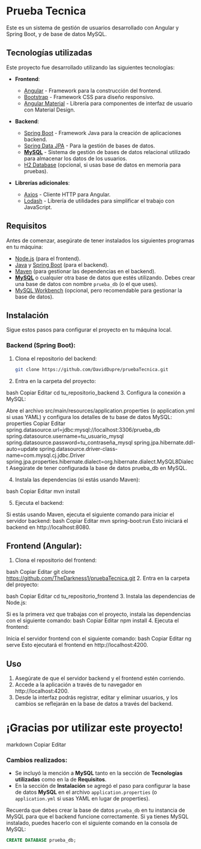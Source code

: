 # Prueba Tecnica

Este es un sistema de gestión de usuarios desarrollado con Angular y Spring Boot, y de base de datos MySQL.

## Tecnologías utilizadas

Este proyecto fue desarrollado utilizando las siguientes tecnologías:

- **Frontend**:
  - [Angular](https://angular.io/) - Framework para la construcción del frontend.
  - [Bootstrap](https://getbootstrap.com/) - Framework CSS para diseño responsivo.
  - [Angular Material](https://material.angular.io/) - Librería para componentes de interfaz de usuario con Material Design.

- **Backend**:
  - [Spring Boot](https://spring.io/projects/spring-boot) - Framework Java para la creación de aplicaciones backend.
  - [Spring Data JPA](https://spring.io/projects/spring-data-jpa) - Para la gestión de bases de datos.
  - **[MySQL](https://www.mysql.com/)** - Sistema de gestión de bases de datos relacional utilizado para almacenar los datos de los usuarios.
  - [H2 Database](https://www.h2database.com/html/main.html) (opcional, si usas base de datos en memoria para pruebas).

- **Librerías adicionales**:
  - [Axios](https://axios-http.com/) - Cliente HTTP para Angular.
  - [Lodash](https://lodash.com/) - Librería de utilidades para simplificar el trabajo con JavaScript.

## Requisitos

Antes de comenzar, asegúrate de tener instalados los siguientes programas en tu máquina:

- [Node.js](https://nodejs.org/) (para el frontend).
- [Java](https://www.java.com/es/download/) y [Spring Boot](https://spring.io/projects/spring-boot) (para el backend).
- [Maven](https://maven.apache.org/) (para gestionar las dependencias en el backend).
- **[MySQL](https://www.mysql.com/)** o cualquier otra base de datos que estés utilizando. Debes crear una base de datos con nombre `prueba_db` (o el que uses).
- [MySQL Workbench](https://dev.mysql.com/downloads/workbench/) (opcional, pero recomendable para gestionar la base de datos).

## Instalación

Sigue estos pasos para configurar el proyecto en tu máquina local.

### Backend (Spring Boot):

1. Clona el repositorio del backend:
   ```bash
   git clone https://github.com/DavidDupre/pruebaTecnica.git
2. Entra en la carpeta del proyecto:

  bash
  Copiar
  Editar
  cd tu_repositorio_backend
3. Configura la conexión a MySQL:

Abre el archivo src/main/resources/application.properties (o application.yml si usas YAML) y configura los detalles de tu base de datos MySQL:
properties
Copiar
Editar
spring.datasource.url=jdbc:mysql://localhost:3306/prueba_db
spring.datasource.username=tu_usuario_mysql
spring.datasource.password=tu_contraseña_mysql
spring.jpa.hibernate.ddl-auto=update
spring.datasource.driver-class-name=com.mysql.cj.jdbc.Driver
spring.jpa.properties.hibernate.dialect=org.hibernate.dialect.MySQL8Dialect
Asegúrate de tener configurada la base de datos prueba_db en MySQL.

4. Instala las dependencias (si estás usando Maven):

bash
Copiar
Editar
mvn install

5. Ejecuta el backend:

Si estás usando Maven, ejecuta el siguiente comando para iniciar el servidor backend:
bash
Copiar
Editar
mvn spring-boot:run
Esto iniciará el backend en http://localhost:8080.

## Frontend (Angular):
1. Clona el repositorio del frontend:

bash
Copiar
Editar
git clone https://github.com/TheDarkness1/pruebaTecnica.git
2. Entra en la carpeta del proyecto:

bash
Copiar
Editar
cd tu_repositorio_frontend
3. Instala las dependencias de Node.js:

Si es la primera vez que trabajas con el proyecto, instala las dependencias con el siguiente comando:
bash
Copiar
Editar
npm install
4. Ejecuta el frontend:

Inicia el servidor frontend con el siguiente comando:
bash
Copiar
Editar
ng serve
Esto ejecutará el frontend en http://localhost:4200.

## Uso
1. Asegúrate de que el servidor backend y el frontend estén corriendo.
2. Accede a la aplicación a través de tu navegador en http://localhost:4200.
3. Desde la interfaz podrás registrar, editar y eliminar usuarios, y los cambios se reflejarán en la base de datos a través del backend.

  # ¡Gracias por utilizar este proyecto!

markdown
Copiar
Editar

### Cambios realizados:

- Se incluyó la mención a **MySQL** tanto en la sección de **Tecnologías utilizadas** como en la de **Requisitos**.
- En la sección de **Instalación** se agregó el paso para configurar la base de datos **MySQL** en el archivo `application.properties` (o `application.yml` si usas YAML en lugar de properties).

Recuerda que debes crear la base de datos `prueba_db` en tu instancia de MySQL para que el backend funcione correctamente. Si ya tienes MySQL instalado, puedes hacerlo con el siguiente comando en la consola de MySQL:

```sql
CREATE DATABASE prueba_db;
